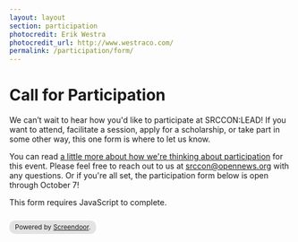 ```yaml
---
layout: layout
section: participation
photocredit: Erik Westra
photocredit_url: http://www.westraco.com/
permalink: /participation/form/
---
```


# Call for Participation

We can&rsquo;t wait to hear how you'd like to participate at SRCCON:LEAD! If you want to attend, facilitate a session, apply for a scholarship, or take part in some other way, this one form is where to let us know.

You can read [a little more about how we're thinking about participation](/participation) for this event. Please feel free to reach out to us at [srccon@opennews.org](mailto:srccon@opennews.org) with any questions. Or if you're all set, the participation form below is open through October 7!

<script>window.jQuery || document.write('<script src="//code.jquery.com/jquery-2.2.3.min.js"><\/script>')</script><link href="//d3q1ytufopwvkq.cloudfront.net/1/formrenderer.css" rel="stylesheet" /><script src="//d3q1ytufopwvkq.cloudfront.net/1/formrenderer.js"></script>
<form data-formrenderer>This form requires JavaScript to complete.</form>
<small style='display:inline-block;margin-top:10px;background:rgba(0,0,0,0.1);padding:5px 10px;border-radius:10px;'>Powered by <a href='https://www.dobt.co/screendoor/'>Screendoor</a>.</small>
<script>new FormRenderer({"project_id":"huFIuxeK0gzEVmsY", "afterSubmit": "/participation/thanks"});</script>

